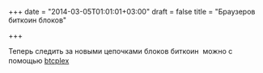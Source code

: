 +++
date = "2014-03-05T01:01:01+03:00"
draft = false
title = "Браузеров биткоин блоков"

+++

<p>Теперь&nbsp;следить за новыми цепочками блоков биткоин &nbsp;можно с помощью&nbsp;<a href="http://docs.btcplex.com/"><span style="line-height: 1.6em;">btcplex</span></a></p>

